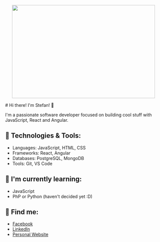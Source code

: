 <p align="center">
  <img width="460" height="300" src="https://github.com/StefanDimitrow/ProfileRepo/blob/main/72uG.gif">
</p>
# Hi there! I'm Stefan! 👋

I'm a passionate software developer focused on building cool stuff with JavaScript, React and Angular.

## 🔧 Technologies & Tools:
- Languages: JavaScript, HTML, CSS
- Frameworks: React, Angular
- Databases: PostgreSQL, MongoDB
- Tools: Git, VS Code

## 🌱 I'm currently learning:
- JavaScript
- PhP or Python (haven't decided yet :D)



## 📍 Find me:
- [Facebook](https://www.facebook.com/stefdimitrov94/)
- [LinkedIn](https://www.linkedin.com/in/stefan-dimitrov-713aa9275/)
- [Personal Website](https://stefandimitrow.github.io/PersonalWebpage/)
>












